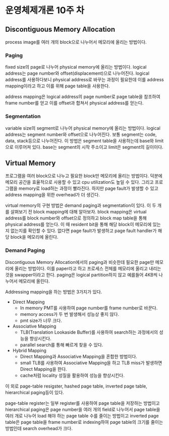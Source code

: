 # 운영체제개론 10주 차

## Discontiguous Memory Allocation

process image를 여러 개의 block으로 나누어서 메모리에 올리는 방법이다.

### Paging

fixed size의 page로 나누어 physical memory에 올리는 방법이다. logical address는 page number와 offset(displacement)으로 나누어진다. logical address를 사용하다보니 physical address로 바꾸는 과정이 필요한데 이를 address mapping이라고 하고 이를 위해 page table을 사용한다.

address mapping은 logical address의 page number로 page table을 참조하여 frame number를 얻고 이를 offset과 합쳐서 physical address를 얻는다.

### Segmentation

variable size의 segment로 나누어 physical memory에 올리는 방법이다. logical address는 segment number와 offset으로 나누어진다. 보통 segment는 code, data, stack등으로 나누어진다. 이 방법은 segment table을 사용하는데 base와 limit으로 이루어져 있다. base는 segment의 시작 주소이고 limit은 segment의 길이이다.

## Virtual Memory

프로그램을 여러 block으로 나누고 필요한 block만 메모리에 올리는 방법이다. 덕분에 메모리 공간을 효율적으로 사용할 수 있고 cpu utilization도 높일 수 있다. 그리고 프로그램을 memory로 load하는 과정이 빨라진다. 하지만 page fault가 발생할 수 있고 address mapping을 위한 overhead가 더 생긴다.

virtual memory의 구현 방법은 demand paging과 segmentation이 있다. 이 두 개를 살펴보기 전 block mapping에 대해 알아보자. block mapping은 virtual address를 block number와 offset으로 정의하고 block map table을 통해 physical address를 얻는다. 이 때 resident bit을 통해 해당 block이 메모리에 있는지 없는지를 확인할 수 있다. 없다면 page fault가 발생하고 page fault handler가 해당 block을 메모리에 올린다.

### Demand Paging

Discontiguous Memory Allocation에서의 paging과 비슷한데 필요한 page만 메모리에 올리는 방법이다. 이를 paper라고 하고 프로세스 전체를 메모리에 올리고 내리는 것을 swapper이라고 한다. paging은 logical partition하지 않고 예를들어 4KB씩 나누어서 메모리에 올린다.

Addressing mapping을 하는 방법은 3가지가 있다.

- Direct Mapping
  - In memory PMT를 사용하여 page number를 frame number로 바꾼다.
  - memory access가 두 번 발생해서 성능상 좋지 않다.
  - pmt size가 너무 크다.
- Associative Mapping
  - TLB(Translation Lookaside Buffer)를 사용하여 search하는 과정에서의 성능을 향상시킨다.
  - parallel search를 통해 빠르게 찾을 수 있다.
- Hybrid Mapping
  - Direct Mapping과 Associative Mapping을 혼합한 방법이다.
  - small TLB를 사용하여 Associative Mapping을 하고 TLB miss가 발생하면 Direct Mapping을 한다.
  - cache처럼 locality 성질을 활용하여 성능을 향상시킨다.

이 외로 page-table resigster, hashed page table, inverted page table, hierarchical paging등이 있다.

page-table register는 일부 register를 사용하여 page table을 저장하는 방법이고 hierarchical paging은 page number을 여러 개의 field로 나누어서 page table을 여러 개로 나누어 load 해야 하는 page table 수를 줄이는 방법이고 inverted page table은 page table을 frame number로 indexing하여 page table의 크기를 줄이는 방법인데 search overhead가 크다.
